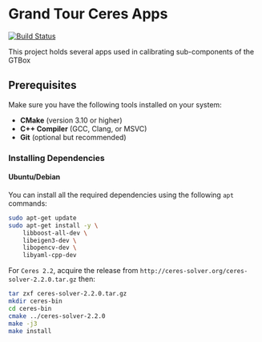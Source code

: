 # Grand Tour Ceres Apps

[![Build Status](https://github.com/fulkast/grand_tour_ceres_apps/actions/workflows/ci.yaml/badge.svg)](https://github.com/fulkast/grand_tour_ceres_apps/actions)

This project holds several apps used in calibrating sub-components of the GTBox

## Prerequisites

Make sure you have the following tools installed on your system:

- **CMake** (version 3.10 or higher)
- **C++ Compiler** (GCC, Clang, or MSVC)
- **Git** (optional but recommended)

### Installing Dependencies

#### Ubuntu/Debian

You can install all the required dependencies using the following `apt` commands:

```bash
sudo apt-get update
sudo apt-get install -y \
    libboost-all-dev \
    libeigen3-dev \
    libopencv-dev \
    libyaml-cpp-dev
```

For `Ceres 2.2`, acquire the release from `http://ceres-solver.org/ceres-solver-2.2.0.tar.gz`
then: 
```bash
tar zxf ceres-solver-2.2.0.tar.gz
mkdir ceres-bin
cd ceres-bin
cmake ../ceres-solver-2.2.0
make -j3
make install
```

